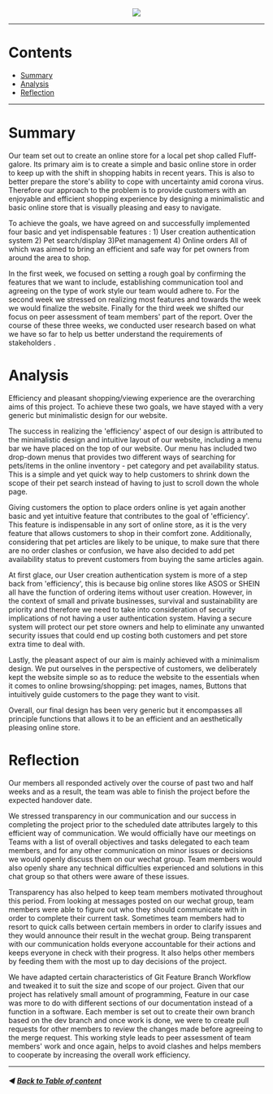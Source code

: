 <div align=center>
<img src= https://i.imgur.com/9NwQH57.png=centerme > 

</div>	

___

# Contents
- [Summary](Conclusion.md#Summary)
- [Analysis](Conclusion.md#Analysis)
- [Reflection](Conclusion.md#Reflection)
___

# Summary
Our team set out to create an online store for a local pet shop called Fluff-galore. 
Its primary aim is to create a simple and basic online store in order to keep up with the shift in shopping habits in recent years.
This is also to better prepare the store's ability to cope with uncertainty amid corona virus.
Therefore our approach to the problem is to provide customers with an enjoyable and efficient shopping experience by designing a minimalistic and basic online store that is visually pleasing and easy to navigate.

To achieve the goals, we have agreed on and successfully implemented four basic and yet indispensable features : 1) User creation authentication system 2) Pet search/display 3)Pet management 4) Online orders
All of which was aimed to bring an efficient and safe way for pet owners from around the area to shop.

In the first week, we focused on setting a rough goal by confirming the features that we want to include, establishing communication tool and agreeing on the type of work style our team would adhere to. For the second week we stressed on realizing most features and towards the week we would finalize the website. Finally for the third week we shifted our focus on peer assessment of team members' part of the report.  Over the course of these three weeks, we conducted user research based on what we have so far to help us better understand the requirements of stakeholders .


# Analysis

Efficiency and pleasant shopping/viewing experience are the overarching aims of this project. To achieve these two goals, we have stayed with a very generic but minimalistic design for our website. 

The success in realizing the 'efficiency' aspect of our design is attributed to the minimalistic design and intuitive layout of our website, including a menu bar we have placed on the top of our website. Our menu has included two drop-down menus that provides two different ways of searching for pets/items in the online inventory - pet category and pet availability status. This is a simple and yet quick way to help customers to shrink down the scope of their pet search instead of having to just to scroll down the whole page. 

Giving customers the option to place orders online is yet again another basic and yet intuitive feature that contributes to the goal of 'efficiency'. This feature is indispensable in any sort of online store, as it is the very feature that allows customers to shop in their comfort zone. Additionally, considering that pet articles are likely to be unique, to make sure that there are no order clashes or confusion, we have also decided to add pet availability status to prevent customers from buying the same articles again. 

At first glace, our User creation authentication system is more of a step back from 'efficiency', this is because big online stores like ASOS or SHEIN all have the function of ordering items without user creation. However, in the context of small and private businesses,  survival and sustainability are priority and therefore we need to take into consideration of security implications of not having a user authentication system. Having a secure system will protect our pet store owners and help to eliminate any unwanted security issues that could end up costing both customers and pet store extra time to deal with. 

Lastly, the pleasant aspect of our aim is mainly achieved with a minimalism design. We put ourselves in the perspective of customers, we deliberately kept the website simple so as to reduce the website to the essentials when it comes to online browsing/shopping: pet images, names, Buttons that intuitively guide customers to the page they want to visit.

Overall, our final design has been very generic but it encompasses all principle functions that allows it to be an efficient and an aesthetically pleasing online store. 


# Reflection

Our members all responded actively over the course of past two and half weeks and as a result, the team was able to finish the project before the expected handover date. 

We stressed transparency in our communication and our success in completing the project prior to the scheduled date attributes largely to this efficient way of communication. We would officially have our meetings on Teams with a list of overall objectives and tasks delegated to each team members, and for any other communication on minor issues or decisions we would openly discuss them on our wechat group. Team members would also openly share any technical difficulties experienced and solutions in this chat group so that others were aware of these issues.  

Transparency has also helped to keep team members motivated throughout this period.  From looking at messages posted on our wechat group, team members were able to figure out who they should communicate with in order to complete their current task.  Sometimes team members had to resort to quick calls between certain members in order to clarify issues and they would announce their result in the wechat group. Being transparent with our communication holds everyone accountable for their actions and keeps everyone in check with their progress. It also helps other members by feeding them with the most up to day decisions of the project. 

We have adapted certain characteristics of Git Feature Branch Workflow  and tweaked it to suit the size and scope of our project. Given that our project has relatively small amount of programming, Feature in our case was more to do with different sections of our documentation instead of a function in a software. Each member is set out to create their own branch based on the dev branch and once work is done, we were to create pull requests for other members to review the changes made before agreeing to the merge request. This working style leads to peer assessment  of team members' work and once again, helps to avoid clashes and helps members to cooperate by increasing the overall work efficiency. 

___
##### :arrow_backward: [Back to Table of content](../README.md#table-of-contents)
